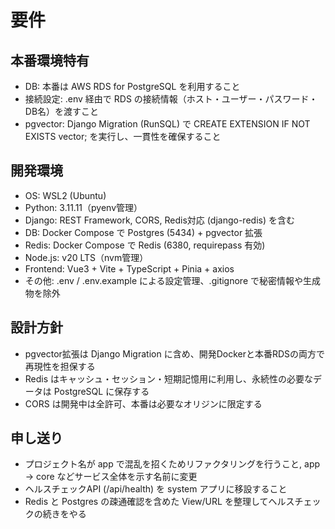 # 要件

## 本番環境特有

- DB: 本番は AWS RDS for PostgreSQL を利用すること
- 接続設定: .env 経由で RDS の接続情報（ホスト・ユーザー・パスワード・DB名）を渡すこと
- pgvector: Django Migration (RunSQL) で CREATE EXTENSION IF NOT EXISTS vector; を実行し、一貫性を確保すること

## 開発環境

- OS: WSL2 (Ubuntu)
- Python: 3.11.11（pyenv管理）
- Django: REST Framework, CORS, Redis対応 (django-redis) を含む
- DB: Docker Compose で Postgres (5434) + pgvector 拡張
- Redis: Docker Compose で Redis (6380, requirepass 有効)
- Node.js: v20 LTS（nvm管理）
- Frontend: Vue3 + Vite + TypeScript + Pinia + axios
- その他: .env / .env.example による設定管理、.gitignore で秘密情報や生成物を除外

## 設計方針

- pgvector拡張は Django Migration に含め、開発Dockerと本番RDSの両方で再現性を担保する
- Redis はキャッシュ・セッション・短期記憶用に利用し、永続性の必要なデータは PostgreSQL に保存する
- CORS は開発中は全許可、本番は必要なオリジンに限定する

## 申し送り

- プロジェクト名が app で混乱を招くためリファクタリングを行うこと, app → core などサービス全体を示す名前に変更
- ヘルスチェックAPI (/api/health) を system アプリに移設すること
- Redis と Postgres の疎通確認を含めた View/URL を整理してヘルスチェックの続きをやる